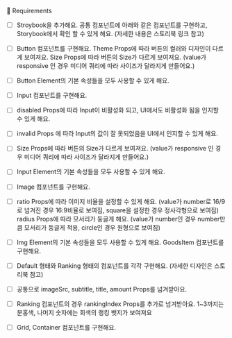 📝 Requirements

- [ ] Stroybook을 추가해요.
공통 컴포넌트에 아래와 같은 컴포넌트를 구현하고, Storybook에서 확인 할 수 있게 해요. (자세한 내용은 스토리북 링크 참고)

- [ ] Button 컴포넌트를 구현해요.
Theme Props에 따라 버튼의 컬러와 디자인이 다르게 보여져요.
Size Props에 따라 버튼의 Size가 다르게 보여져요. (value가 responsive 인 경우 미디어 쿼리에 따라 사이즈가 달라지게 만들어요.)

- [ ] Button Element의 기본 속성들을 모두 사용할 수 있게 해요.

- [ ] Input 컴포넌트를 구현해요.

- [ ] disabled Props에 따라 Input이 비활성화 되고, UI에서도 비활성화 됨을 인지할 수 있게 해요.

- [ ] invalid Props 에 따라 Input의 값이 잘 못되었음을 UI에서 인지할 수 있게 해요.

- [ ] Size Props에 따라 버튼의 Size가 다르게 보여져요. (value가 responsive 인 경우 미디어 쿼리에 따라 사이즈가 달라지게 만들어요.)

- [ ] Input Element의 기본 속성들을 모두 사용할 수 있게 해요.

- [ ] Image 컴포넌트를 구현해요.

- [ ] ratio Props에 따라 이미지 비율을 설정할 수 있게 해요. (value가 number로 16/9로 넘겨진 경우 16:9비율로 보여짐, square을 설정한 경우 정사각형으로 보여짐)
radius Props에 따라 모서리가 둥글게 해요. (value가 number인 경우 number만큼 모서리가 둥글게 적용, circle인 경우 원형으로 보여짐)

- [ ] Img Element의 기본 속성들을 모두 사용할 수 있게 해요.
GoodsItem 컴포넌트를 구현해요.

- [ ] Default 형태와 Ranking 형태의 컴포넌트를 각각 구현해요. (자세한 디자인은 스토리북 참고)

- [ ] 공통으로 imageSrc, subtitle, title, amount Props를 넘겨받아요.

- [ ] Ranking 컴포넌트의 경우 rankingIndex Props를 추가로 넘겨받아요. 1~3까지는 분홍색, 나머지 숫자에는 회색의 랭킹 뱃지가 보여져요

- [ ] Grid, Container 컴포넌트를 구현해요.
